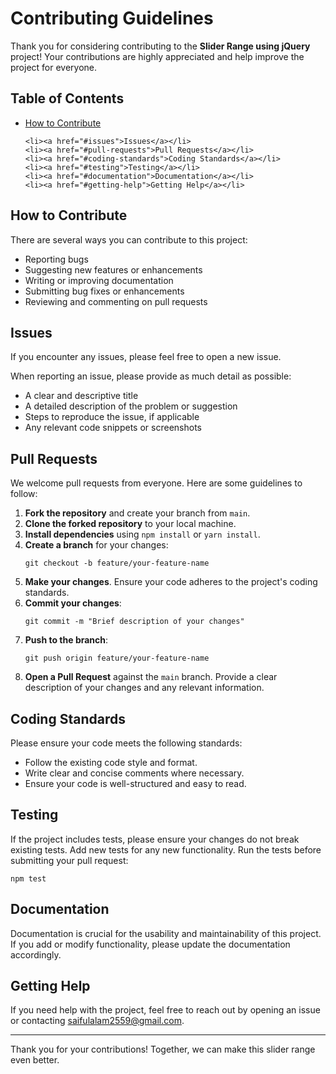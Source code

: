 
<!DOCTYPE html>
<html lang="en">
<head>
    <meta charset="UTF-8">
    <meta name="viewport" content="width=device-width, initial-scale=1.0">
  
</head>
<body>

<h1>Contributing Guidelines</h1>

<p>Thank you for considering contributing to the <strong>Slider Range using jQuery</strong> project! Your contributions are highly appreciated and help improve the project for everyone.</p>

<h2>Table of Contents</h2>
<ul>
    <li><a href="#how-to-contribute">How to Contribute</a></li>

    <li><a href="#issues">Issues</a></li>
    <li><a href="#pull-requests">Pull Requests</a></li>
    <li><a href="#coding-standards">Coding Standards</a></li>
    <li><a href="#testing">Testing</a></li>
    <li><a href="#documentation">Documentation</a></li>
    <li><a href="#getting-help">Getting Help</a></li>
</ul>

<h2 id="how-to-contribute">How to Contribute</h2>
<p>There are several ways you can contribute to this project:</p>
<ul>
    <li>Reporting bugs</li>
    <li>Suggesting new features or enhancements</li>
    <li>Writing or improving documentation</li>
    <li>Submitting bug fixes or enhancements</li>
    <li>Reviewing and commenting on pull requests</li>
</ul>


<h2 id="issues">Issues</h2>
<p>If you encounter any issues, please  feel free to open a new issue.</p>

<p>When reporting an issue, please provide as much detail as possible:</p>
<ul>
    <li>A clear and descriptive title</li>
    <li>A detailed description of the problem or suggestion</li>
    <li>Steps to reproduce the issue, if applicable</li>
    <li>Any relevant code snippets or screenshots</li>
</ul>

<h2 id="pull-requests">Pull Requests</h2>
<p>We welcome pull requests from everyone. Here are some guidelines to follow:</p>
<ol>
    <li><strong>Fork the repository</strong> and create your branch from <code>main</code>.</li>
    <li><strong>Clone the forked repository</strong> to your local machine.</li>
    <li><strong>Install dependencies</strong> using <code>npm install</code> or <code>yarn install</code>.</li>
    <li><strong>Create a branch</strong> for your changes:
        <pre><code>git checkout -b feature/your-feature-name</code></pre>
    </li>
    <li><strong>Make your changes</strong>. Ensure your code adheres to the project's coding standards.</li>
    <li><strong>Commit your changes</strong>:
        <pre><code>git commit -m "Brief description of your changes"</code></pre>
    </li>
    <li><strong>Push to the branch</strong>:
        <pre><code>git push origin feature/your-feature-name</code></pre>
    </li>
    <li><strong>Open a Pull Request</strong> against the <code>main</code> branch. Provide a clear description of your changes and any relevant information.</li>
</ol>

<h2 id="coding-standards">Coding Standards</h2>
<p>Please ensure your code meets the following standards:</p>
<ul>
    <li>Follow the existing code style and format.</li>
    <li>Write clear and concise comments where necessary.</li>
    <li>Ensure your code is well-structured and easy to read.</li>
</ul>

<h2 id="testing">Testing</h2>
<p>If the project includes tests, please ensure your changes do not break existing tests. Add new tests for any new functionality. Run the tests before submitting your pull request:</p>
<pre><code>npm test</code></pre>

<h2 id="documentation">Documentation</h2>
<p>Documentation is crucial for the usability and maintainability of this project. If you add or modify functionality, please update the documentation accordingly.</p>

<h2 id="getting-help">Getting Help</h2>
<p>If you need help with the project, feel free to reach out by opening an issue or contacting <a href="mailto:saifulalam2559@gmail.com">saifulalam2559@gmail.com</a>.</p>

<hr>

<p>Thank you for your contributions! Together, we can make this slider range even better.</p>

</body>
</html>
